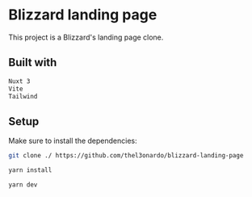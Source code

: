 # Blizzard landing page

This project is a Blizzard's landing page clone.

## Built with

```bash
Nuxt 3
Vite
Tailwind
```

## Setup

Make sure to install the dependencies:

```bash
git clone ./ https://github.com/thel3onardo/blizzard-landing-page

yarn install

yarn dev
```